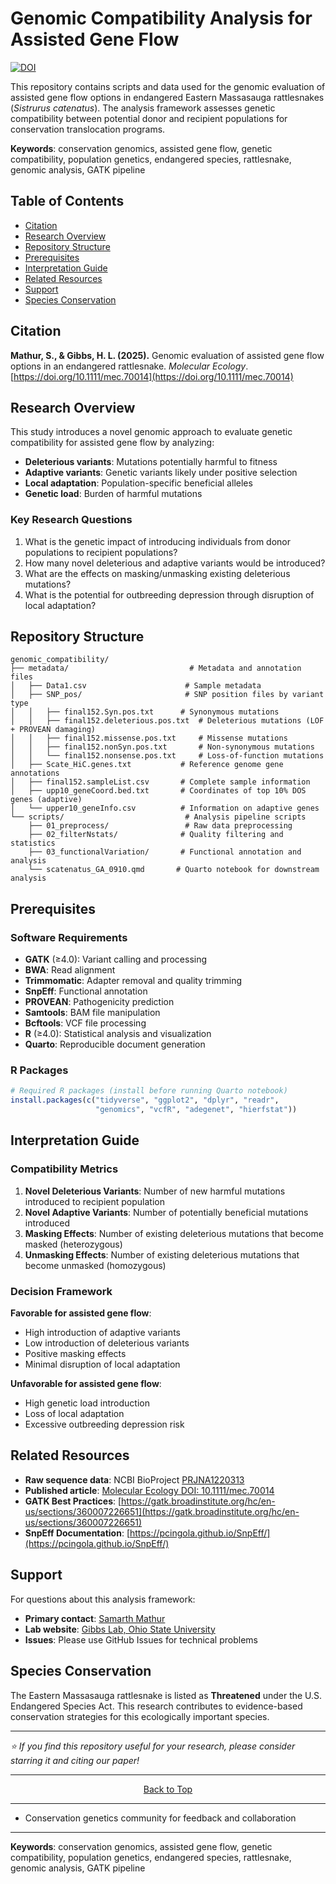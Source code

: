 # Genomic Compatibility Analysis for Assisted Gene Flow
[![DOI](https://img.shields.io/badge/DOI-10.1111%2Fmec.70014-blue)](https://doi.org/10.1111/mec.70014)

This repository contains scripts and data used for the genomic evaluation of assisted gene flow options in endangered Eastern Massasauga rattlesnakes (*Sistrurus catenatus*). The analysis framework assesses genetic compatibility between potential donor and recipient populations for conservation translocation programs.

**Keywords**: conservation genomics, assisted gene flow, genetic compatibility, population genetics, endangered species, rattlesnake, genomic analysis, GATK pipeline

## Table of Contents

- [Citation](#citation)
- [Research Overview](#research-overview)
- [Repository Structure](#repository-structure)
- [Prerequisites](#prerequisites)
- [Interpretation Guide](#interpretation-guide)
- [Related Resources](#related-resources)
- [Support](#support)
- [Species Conservation](#species-conservation)


## Citation

**Mathur, S., & Gibbs, H. L. (2025).** Genomic evaluation of assisted gene flow options in an endangered rattlesnake. *Molecular Ecology*. [https://doi.org/10.1111/mec.70014](https://doi.org/10.1111/mec.70014)


## Research Overview

This study introduces a novel genomic approach to evaluate genetic compatibility for assisted gene flow by analyzing:
- **Deleterious variants**: Mutations potentially harmful to fitness
- **Adaptive variants**: Genetic variants likely under positive selection
- **Local adaptation**: Population-specific beneficial alleles
- **Genetic load**: Burden of harmful mutations

### Key Research Questions
1. What is the genetic impact of introducing individuals from donor populations to recipient populations?
2. How many novel deleterious and adaptive variants would be introduced?
3. What are the effects on masking/unmasking existing deleterious mutations?
4. What is the potential for outbreeding depression through disruption of local adaptation?

## Repository Structure

```
genomic_compatibility/
├── metadata/                           # Metadata and annotation files
│   ├── Data1.csv                      # Sample metadata
│   ├── SNP_pos/                       # SNP position files by variant type
│   │   ├── final152.Syn.pos.txt      # Synonymous mutations
│   │   ├── final152.deleterious.pos.txt  # Deleterious mutations (LOF + PROVEAN damaging)
│   │   ├── final152.missense.pos.txt     # Missense mutations
│   │   ├── final152.nonSyn.pos.txt       # Non-synonymous mutations
│   │   └── final152.nonsense.pos.txt     # Loss-of-function mutations
│   ├── Scate_HiC.genes.txt           # Reference genome gene annotations
│   ├── final152.sampleList.csv       # Complete sample information
│   ├── upp10_geneCoord.bed.txt       # Coordinates of top 10% DOS genes (adaptive)
│   └── upper10_geneInfo.csv          # Information on adaptive genes
└── scripts/                           # Analysis pipeline scripts
    ├── 01_preprocess/                 # Raw data preprocessing
    ├── 02_filterNstats/              # Quality filtering and statistics
    ├── 03_functionalVariation/       # Functional annotation and analysis
    └── scatenatus_GA_0910.qmd       # Quarto notebook for downstream analysis
```


## Prerequisites

### Software Requirements
- **GATK** (≥4.0): Variant calling and processing
- **BWA**: Read alignment
- **Trimmomatic**: Adapter removal and quality trimming
- **SnpEff**: Functional annotation
- **PROVEAN**: Pathogenicity prediction
- **Samtools**: BAM file manipulation
- **Bcftools**: VCF file processing
- **R** (≥4.0): Statistical analysis and visualization
- **Quarto**: Reproducible document generation

### R Packages
```r
# Required R packages (install before running Quarto notebook)
install.packages(c("tidyverse", "ggplot2", "dplyr", "readr", 
                   "genomics", "vcfR", "adegenet", "hierfstat"))
```


## Interpretation Guide

### Compatibility Metrics

1. **Novel Deleterious Variants**: Number of new harmful mutations introduced to recipient population
2. **Novel Adaptive Variants**: Number of potentially beneficial mutations introduced
3. **Masking Effects**: Number of existing deleterious mutations that become masked (heterozygous)
4. **Unmasking Effects**: Number of existing deleterious mutations that become unmasked (homozygous)

### Decision Framework

**Favorable for assisted gene flow**:
- High introduction of adaptive variants
- Low introduction of deleterious variants
- Positive masking effects
- Minimal disruption of local adaptation

**Unfavorable for assisted gene flow**:
- High genetic load introduction
- Loss of local adaptation
- Excessive outbreeding depression risk

## Related Resources

- **Raw sequence data**: NCBI BioProject [PRJNA1220313](https://www.ncbi.nlm.nih.gov/bioproject/PRJNA1220313)
- **Published article**: [Molecular Ecology DOI: 10.1111/mec.70014](https://doi.org/10.1111/mec.70014)
- **GATK Best Practices**: [https://gatk.broadinstitute.org/hc/en-us/sections/360007226651](https://gatk.broadinstitute.org/hc/en-us/sections/360007226651)
- **SnpEff Documentation**: [https://pcingola.github.io/SnpEff/](https://pcingola.github.io/SnpEff/)

##  Support

For questions about this analysis framework:
- **Primary contact**: [Samarth Mathur](www.github.com/samarth8392)
- **Lab website**: [Gibbs Lab, Ohio State University](https://u.osu.edu/gibbslab/)
- **Issues**: Please use GitHub Issues for technical problems


## Species Conservation

The Eastern Massasauga rattlesnake is listed as **Threatened** under the U.S. Endangered Species Act. This research contributes to evidence-based conservation strategies for this ecologically important species.

---

*⭐ If you find this repository useful for your research, please consider starring it and citing our paper!*

<hr>
<p align="center">
	<a href="#genomic-compatibility-analysis-for-assisted-gene-flow">Back to Top</a>
</p>
<hr>

- Conservation genetics community for feedback and collaboration

---

**Keywords**: conservation genomics, assisted gene flow, genetic compatibility, population genetics, endangered species, rattlesnake, genomic analysis, GATK pipeline
